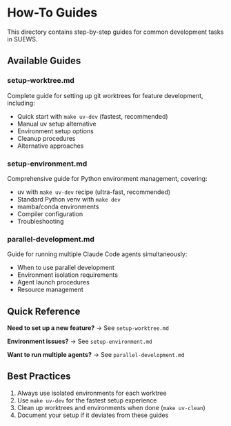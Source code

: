 # How-To Guides

This directory contains step-by-step guides for common development tasks in SUEWS.

## Available Guides

### setup-worktree.md
Complete guide for setting up git worktrees for feature development, including:
- Quick start with `make uv-dev` (fastest, recommended)
- Manual uv setup alternative
- Environment setup options
- Cleanup procedures
- Alternative approaches

### setup-environment.md  
Comprehensive guide for Python environment management, covering:
- uv with `make uv-dev` recipe (ultra-fast, recommended)
- Standard Python venv with `make dev`
- mamba/conda environments
- Compiler configuration
- Troubleshooting

### parallel-development.md
Guide for running multiple Claude Code agents simultaneously:
- When to use parallel development
- Environment isolation requirements
- Agent launch procedures
- Resource management

## Quick Reference

**Need to set up a new feature?**
→ See `setup-worktree.md`

**Environment issues?**
→ See `setup-environment.md`

**Want to run multiple agents?**
→ See `parallel-development.md`

## Best Practices

1. Always use isolated environments for each worktree
2. Use `make uv-dev` for the fastest setup experience
3. Clean up worktrees and environments when done (`make uv-clean`)
4. Document your setup if it deviates from these guides